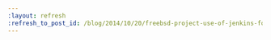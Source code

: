 ```yaml
---
:layout: refresh
:refresh_to_post_id: /blog/2014/10/20/freebsd-project-use-of-jenkins-for-os-testing
---
```

